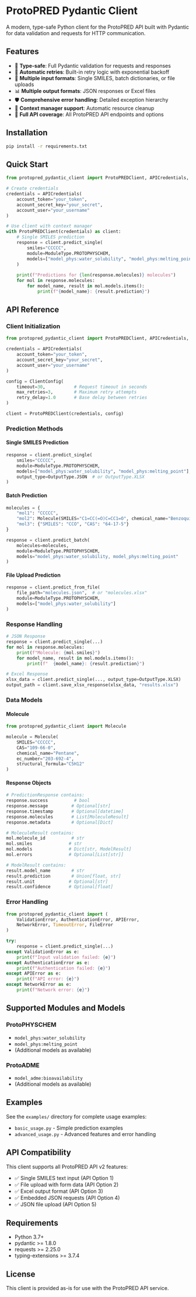 # ProtoPRED Pydantic Client

A modern, type-safe Python client for the ProtoPRED API built with Pydantic for data validation and requests for HTTP communication.

## Features

- 🚀 **Type-safe**: Full Pydantic validation for requests and responses
- 🔄 **Automatic retries**: Built-in retry logic with exponential backoff  
- 📝 **Multiple input formats**: Single SMILES, batch dictionaries, or file uploads
- 📊 **Multiple output formats**: JSON responses or Excel files
- 🛡️ **Comprehensive error handling**: Detailed exception hierarchy
- 🧪 **Context manager support**: Automatic resource cleanup
- 📖 **Full API coverage**: All ProtoPRED API endpoints and options

## Installation

```bash
pip install -r requirements.txt
```

## Quick Start

```python
from protopred_pydantic_client import ProtoPREDClient, APICredentials, ModuleType

# Create credentials
credentials = APICredentials(
    account_token="your_token",
    account_secret_key="your_secret",
    account_user="your_username"
)

# Use client with context manager
with ProtoPREDClient(credentials) as client:
    # Single SMILES prediction
    response = client.predict_single(
        smiles="CCCCC",
        module=ModuleType.PROTOPHYSCHEM,
        models=["model_phys:water_solubility", "model_phys:melting_point"]
    )
    
    print(f"Predictions for {len(response.molecules)} molecules")
    for mol in response.molecules:
        for model_name, result in mol.models.items():
            print(f"{model_name}: {result.prediction}")
```

## API Reference

### Client Initialization

```python
from protopred_pydantic_client import ProtoPREDClient, APICredentials, ClientConfig

credentials = APICredentials(
    account_token="your_token",
    account_secret_key="your_secret", 
    account_user="your_username"
)

config = ClientConfig(
    timeout=30,           # Request timeout in seconds
    max_retries=3,        # Maximum retry attempts
    retry_delay=1.0       # Base delay between retries
)

client = ProtoPREDClient(credentials, config)
```

### Prediction Methods

#### Single SMILES Prediction

```python
response = client.predict_single(
    smiles="CCCCC",
    module=ModuleType.PROTOPHYSCHEM,
    models=["model_phys:water_solubility", "model_phys:melting_point"],
    output_type=OutputType.JSON  # or OutputType.XLSX
)
```

#### Batch Prediction

```python
molecules = {
    "mol1": "CCCCC",
    "mol2": Molecule(SMILES="C1=CC(=O)C=CC1=O", chemical_name="Benzoquinone"),
    "mol3": {"SMILES": "CCO", "CAS": "64-17-5"}
}

response = client.predict_batch(
    molecules=molecules,
    module=ModuleType.PROTOPHYSCHEM,
    models="model_phys:water_solubility, model_phys:melting_point"
)
```

#### File Upload Prediction

```python
response = client.predict_from_file(
    file_path="molecules.json",  # or "molecules.xlsx"
    module=ModuleType.PROTOPHYSCHEM,
    models=["model_phys:water_solubility"]
)
```

### Response Handling

```python
# JSON Response
response = client.predict_single(...)
for mol in response.molecules:
    print(f"Molecule: {mol.smiles}")
    for model_name, result in mol.models.items():
        print(f"  {model_name}: {result.prediction}")

# Excel Response  
xlsx_data = client.predict_single(..., output_type=OutputType.XLSX)
output_path = client.save_xlsx_response(xlsx_data, "results.xlsx")
```

### Data Models

#### Molecule

```python
from protopred_pydantic_client import Molecule

molecule = Molecule(
    SMILES="CCCCC",
    CAS="109-66-0",
    chemical_name="Pentane",
    ec_number="203-692-4",
    structural_formula="C5H12"
)
```

#### Response Objects

```python
# PredictionResponse contains:
response.success          # bool
response.message         # Optional[str] 
response.timestamp       # Optional[datetime]
response.molecules       # List[MoleculeResult]
response.metadata        # Optional[Dict]

# MoleculeResult contains:
mol.molecule_id          # str
mol.smiles              # str  
mol.models              # Dict[str, ModelResult]
mol.errors              # Optional[List[str]]

# ModelResult contains:
result.model_name        # str
result.prediction        # Union[float, str]
result.unit             # Optional[str]
result.confidence       # Optional[float]
```

### Error Handling

```python
from protopred_pydantic_client import (
    ValidationError, AuthenticationError, APIError, 
    NetworkError, TimeoutError, FileError
)

try:
    response = client.predict_single(...)
except ValidationError as e:
    print(f"Input validation failed: {e}")
except AuthenticationError as e:
    print(f"Authentication failed: {e}")
except APIError as e:
    print(f"API error: {e}")
except NetworkError as e:
    print(f"Network error: {e}")
```

## Supported Modules and Models

### ProtoPHYSCHEM
- `model_phys:water_solubility`
- `model_phys:melting_point`
- (Additional models as available)

### ProtoADME  
- `model_adme:bioavailability`
- (Additional models as available)

## Examples

See the `examples/` directory for complete usage examples:

- `basic_usage.py` - Simple prediction examples
- `advanced_usage.py` - Advanced features and error handling

## API Compatibility

This client supports all ProtoPRED API v2 features:

- ✅ Single SMILES text input (API Option 1)
- ✅ File upload with form data (API Option 2) 
- ✅ Excel output format (API Option 3)
- ✅ Embedded JSON requests (API Option 4)
- ✅ JSON file upload (API Option 5)

## Requirements

- Python 3.7+
- pydantic >= 1.8.0
- requests >= 2.25.0
- typing-extensions >= 3.7.4

## License

This client is provided as-is for use with the ProtoPRED API service.